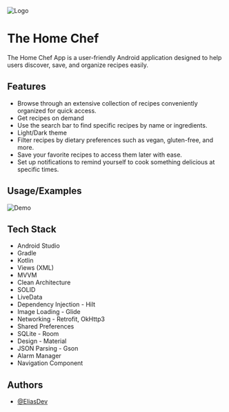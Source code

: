 
![Logo](https://i.imgur.com/8p5mxjh.png)

# The Home Chef

The Home Chef App is a user-friendly Android application designed to help users discover, save, and organize recipes easily.



## Features

- Browse through an extensive collection of recipes conveniently organized for quick access.
- Get recipes on demand
- Use the search bar to find  specific recipes by name or ingredients.
- Light/Dark theme
- Filter recipes by dietary preferences such as vegan, gluten-free, and more.
- Save your favorite recipes to access them later with ease.
- Set up notifications to remind yourself to cook something delicious at specific times.


## Usage/Examples

![Demo](https://i.imgur.com/NxVbXVE.gif)



## Tech Stack

- Android Studio
- Gradle
- Kotlin
- Views (XML)
- MVVM
- Clean Architecture
- SOLID
- LiveData
- Dependency Injection - Hilt
- Image Loading - Glide
- Networking - Retrofit, OkHttp3
- Shared Preferences
- SQLite - Room
- Design - Material
- JSON Parsing - Gson
- Alarm Manager
- Navigation Component


## Authors

- [@EliasDev](https://github.com/eliastomas11)

